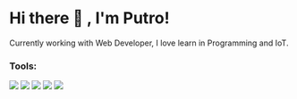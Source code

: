 # Hi there 👋 , I'm Putro!
Currently working with Web Developer, I love learn in Programming and IoT.  

### Tools:
<p>
    <img src="https://img.shields.io/badge/-Windows-blue?&logo=windows" />
    <img src="https://img.shields.io/badge/-PHP-blue?&logo=PHP" />
    <img src="https://img.shields.io/badge/-Javascript-blue?&logo=javascript" />
    <img src="https://img.shields.io/badge/%20-Visual%20Studio%20Code-blue?&logo=VS%20code&logoColor=blue" />
    <img src="https://gpvc.arturio.dev/putrodwi31" />
</p>

<!--
**bagusfe/bagusfe** is a ✨ _special_ ✨ repository because its `README.md` (this file) appears on your GitHub profile.

Here are some ideas to get you started:

- 🔭 I’m currently working on ...
- 🌱 I’m currently learning ...
- 👯 I’m looking to collaborate on ...
- 🤔 I’m looking for help with ...
- 💬 Ask me about ...
- 📫 How to reach me: ...
- 😄 Pronouns: ...
- ⚡ Fun fact: ...
-->
